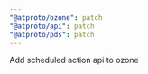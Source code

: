```yaml
---
"@atproto/ozone": patch
"@atproto/api": patch
"@atproto/pds": patch
---
```


Add scheduled action api to ozone
